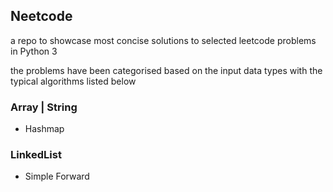## Neetcode

a repo to showcase most concise solutions to selected leetcode problems in Python 3

the problems have been categorised based on the input data types with the typical algorithms listed below


### Array | String
* Hashmap

### LinkedList
* Simple Forward
